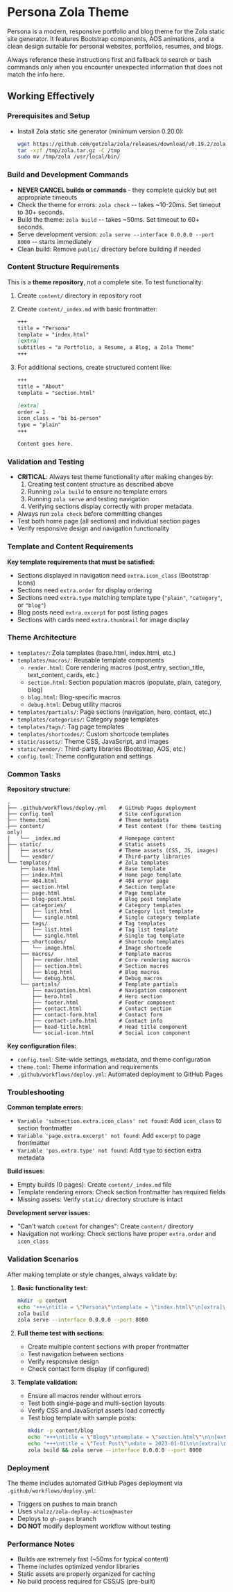 # Persona Zola Theme

Persona is a modern, responsive portfolio and blog theme for the Zola static site generator. 
It features Bootstrap components, AOS animations, and a clean design suitable for personal websites, portfolios, resumes, and blogs.

Always reference these instructions first and fallback to search or bash commands only when you encounter unexpected information that does not match the info here.

## Working Effectively

### Prerequisites and Setup
- Install Zola static site generator (minimum version 0.20.0):
  ```bash
  wget https://github.com/getzola/zola/releases/download/v0.19.2/zola-v0.19.2-x86_64-unknown-linux-gnu.tar.gz -O /tmp/zola.tar.gz
  tar -xzf /tmp/zola.tar.gz -C /tmp
  sudo mv /tmp/zola /usr/local/bin/
  ```

### Build and Development Commands
- **NEVER CANCEL builds or commands** - they complete quickly but set appropriate timeouts
- Check the theme for errors: `zola check` -- takes ~10-20ms. Set timeout to 30+ seconds.
- Build the theme: `zola build` -- takes ~50ms. Set timeout to 60+ seconds.
- Serve development version: `zola serve --interface 0.0.0.0 --port 8000` -- starts immediately
- Clean build: Remove `public/` directory before building if needed

### Content Structure Requirements
This is a **theme repository**, not a complete site. To test functionality:

1. Create `content/` directory in repository root
2. Create `content/_index.md` with basic frontmatter:
   ```markdown
   +++
   title = "Persona"
   template = "index.html"
   [extra]
   subtitles = "a Portfolio, a Resume, a Blog, a Zola Theme"
   +++
   ```

3. For additional sections, create structured content like:
   ```markdown
   +++
   title = "About"
   template = "section.html"
   
   [extra]
   order = 1
   icon_class = "bi bi-person"
   type = "plain"
   +++
   
   Content goes here.
   ```

### Validation and Testing
- **CRITICAL**: Always test theme functionality after making changes by:
  1. Creating test content structure as described above
  2. Running `zola build` to ensure no template errors
  3. Running `zola serve` and testing navigation
  4. Verifying sections display correctly with proper metadata
- Always run `zola check` before committing changes
- Test both home page (all sections) and individual section pages
- Verify responsive design and navigation functionality

### Template and Content Requirements
**Key template requirements that must be satisfied:**
- Sections displayed in navigation need `extra.icon_class` (Bootstrap Icons)
- Sections need `extra.order` for display ordering
- Sections need `extra.type` matching template type (`"plain"`, `"category"`, or `"blog"`)
- Blog posts need `extra.excerpt` for post listing pages
- Sections with cards need `extra.thumbnail` for image display

### Theme Architecture
- `templates/`: Zola templates (base.html, index.html, etc.)
- `templates/macros/`: Reusable template components
  - `render.html`: Core rendering macros (post_entry, section_title, text_content, cards, etc.)
  - `section.html`: Section population macros (populate, plain, category, blog)
  - `blog.html`: Blog-specific macros
  - `debug.html`: Debug utility macros
- `templates/partials/`: Page sections (navigation, hero, contact, etc.)
- `templates/categories/`: Category page templates
- `templates/tags/`: Tag page templates
- `templates/shortcodes/`: Custom shortcode templates
- `static/assets/`: Theme CSS, JavaScript, and images
- `static/vendor/`: Third-party libraries (Bootstrap, AOS, etc.)
- `config.toml`: Theme configuration and settings

### Common Tasks
**Repository structure:**
```
.
├── .github/workflows/deploy.yml    # GitHub Pages deployment
├── config.toml                     # Site configuration
├── theme.toml                      # Theme metadata
├── content/                        # Test content (for theme testing only)
│   └── _index.md                   # Homepage content
├── static/                         # Static assets
│   ├── assets/                     # Theme assets (CSS, JS, images)
│   └── vendor/                     # Third-party libraries
└── templates/                      # Zola templates
    ├── base.html                   # Base template
    ├── index.html                  # Home page template
    ├── 404.html                    # 404 error page
    ├── section.html                # Section template
    ├── page.html                   # Page template
    ├── blog-post.html              # Blog post template
    ├── categories/                 # Category templates
    │   ├── list.html               # Category list template
    │   └── single.html             # Single category template
    ├── tags/                       # Tag templates
    │   ├── list.html               # Tag list template
    │   └── single.html             # Single tag template
    ├── shortcodes/                 # Shortcode templates
    │   └── image.html              # Image shortcode
    ├── macros/                     # Template macros
    │   ├── render.html             # Core rendering macros
    │   ├── section.html            # Section macros
    │   ├── blog.html               # Blog macros
    │   └── debug.html              # Debug macros
    └── partials/                   # Template partials
        ├── navigation.html         # Navigation component
        ├── hero.html               # Hero section
        ├── footer.html             # Footer component
        ├── contact.html            # Contact section
        ├── contact-form.html       # Contact form
        ├── contact-info.html       # Contact info
        ├── head-title.html         # Head title component
        └── social-icon.html        # Social icon component
```

**Key configuration files:**
- `config.toml`: Site-wide settings, metadata, and theme configuration
- `theme.toml`: Theme information and requirements
- `.github/workflows/deploy.yml`: Automated deployment to GitHub Pages

### Troubleshooting
**Common template errors:**
- `Variable 'subsection.extra.icon_class' not found`: Add `icon_class` to section frontmatter
- `Variable 'page.extra.excerpt' not found`: Add `excerpt` to page frontmatter  
- `Variable 'pos.extra.type' not found`: Add `type` to section extra metadata

**Build issues:**
- Empty builds (0 pages): Create `content/_index.md` file
- Template rendering errors: Check section frontmatter has required fields
- Missing assets: Verify `static/` directory structure is intact

**Development server issues:**
- "Can't watch `content` for changes": Create `content/` directory
- Navigation not working: Check sections have proper `extra.order` and `icon_class`

### Validation Scenarios
After making template or style changes, always validate by:

1. **Basic functionality test:**
   ```bash
   mkdir -p content
   echo "+++\ntitle = \"Persona\"\ntemplate = \"index.html\"\n[extra]\nsubtitles = \"a Portfolio, a Resume, a Blog, a Zola Theme\"\n+++" > content/_index.md
   zola build
   zola serve --interface 0.0.0.0 --port 8000
   ```

2. **Full theme test with sections:**
   - Create multiple content sections with proper frontmatter
   - Test navigation between sections
   - Verify responsive design
   - Check contact form display (if configured)

3. **Template validation:**
   - Ensure all macros render without errors
   - Test both single-page and multi-section layouts
   - Verify CSS and JavaScript assets load correctly
   - Test blog template with sample posts:
     ```bash
     mkdir -p content/blog
     echo "+++\ntitle = \"Blog\"\ntemplate = \"section.html\"\n\n[extra]\norder = 2\nicon_class = \"bi bi-journal\"\ntype = \"category\"\n+++" > content/blog/_index.md
     echo "+++\ntitle = \"Test Post\"\ndate = 2023-01-01\n\n[extra]\nexcerpt = \"Sample post\"\n+++\n\nTest content" > content/blog/test.md
     zola build && zola serve --interface 0.0.0.0 --port 8000
     ```

### Deployment
The theme includes automated GitHub Pages deployment via `.github/workflows/deploy.yml`:
- Triggers on pushes to main branch
- Uses `shalzz/zola-deploy-action@master`
- Deploys to `gh-pages` branch
- **DO NOT** modify deployment workflow without testing

### Performance Notes
- Builds are extremely fast (~50ms for typical content)
- Theme includes optimized vendor libraries
- Static assets are properly organized for caching
- No build process required for CSS/JS (pre-built)
